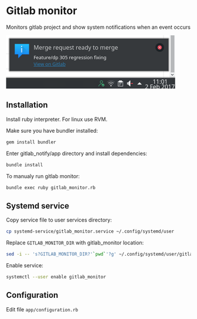 # Gitlab monitor

Monitors gitlab project and show system notifications when an event occurs

![](screen1.png)

## Installation

Install ruby interpreter. For linux use RVM.

Make sure you have bundler installed:

```sh
gem install bundler
```

Enter gitlab_notify/app directory and install dependencies:

```sh
bundle install
```

To manualy run gitlab monitor:

```sh
bundle exec ruby gitlab_monitor.rb
```

## Systemd service

Copy service file to user services directory:

```sh
cp systemd-service/gitlab_monitor.service ~/.config/systemd/user
```

Replace `GITLAB_MONITOR_DIR` with gitlab_monitor location:

```sh
sed -i -- 's?GITLAB_MONITOR_DIR?'`pwd`'?g' ~/.config/systemd/user/gitlab_monitor.service
```

Enable service:

```sh
systemctl --user enable gitlab_monitor
```

## Configuration

Edit file `app/configuration.rb`
